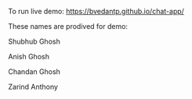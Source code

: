 To run live demo:
https://bvedantp.github.io/chat-app/

These names are prodived for demo:

Shubhub Ghosh

Anish Ghosh

Chandan Ghosh

Zarind Anthony
